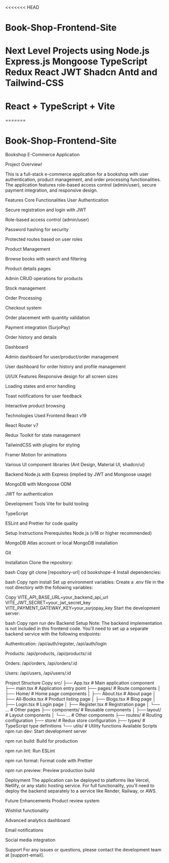 <<<<<<< HEAD

# Book-Shop-Frontend-Site

# Next Level Projects using Node.js Express.js Mongoose TypeScript Redux React JWT Shadcn Antd and Tailwind-CSS

# React + TypeScript + Vite

=======

# Book-Shop-Frontend-Site

Bookshop E-Commerce Application

Project Overview!

This is a full-stack e-commerce application for a bookshop with user authentication, product management, and order processing functionalities. The application features role-based access control (admin/user), secure payment integration, and responsive design.

Features
Core Functionalities
User Authentication

Secure registration and login with JWT

Role-based access control (admin/user)

Password hashing for security

Protected routes based on user roles

Product Management

Browse books with search and filtering

Product details pages

Admin CRUD operations for products

Stock management

Order Processing

Checkout system

Order placement with quantity validation

Payment integration (SurjoPay)

Order history and details

Dashboard

Admin dashboard for user/product/order management

User dashboard for order history and profile management

UI/UX Features
Responsive design for all screen sizes

Loading states and error handling

Toast notifications for user feedback

Interactive product browsing

Technologies Used
Frontend
React v19

React Router v7

Redux Toolkit for state management

TailwindCSS with plugins for styling

Framer Motion for animations

Various UI component libraries (Ant Design, Material UI, shadcn/ui)

Backend
Node.js with Express (implied by JWT and Mongoose usage)

MongoDB with Mongoose ODM

JWT for authentication

Development Tools
Vite for build tooling

TypeScript

ESLint and Prettier for code quality

Setup Instructions
Prerequisites
Node.js (v18 or higher recommended)

MongoDB Atlas account or local MongoDB installation

Git

Installation
Clone the repository:

bash
Copy
git clone [repository-url]
cd bookshope-4
Install dependencies:

bash
Copy
npm install
Set up environment variables:
Create a .env file in the root directory with the following variables:

Copy
VITE_API_BASE_URL=your_backend_api_url
VITE_JWT_SECRET=your_jwt_secret_key
VITE_PAYMENT_GATEWAY_KEY=your_surjopay_key
Start the development server:

bash
Copy
npm run dev
Backend Setup
Note: The backend implementation is not included in this frontend code. You'll need to set up a separate backend service with the following endpoints:

Authentication: /api/auth/register, /api/auth/login

Products: /api/products, /api/products/:id

Orders: /api/orders, /api/orders/:id

Users: /api/users, /api/users/:id

Project Structure
Copy
src/
├── App.tsx                # Main application component
├── main.tsx               # Application entry point
├── pages/                 # Route components
│   ├── Home/              # Home page components
│   ├── About.tsx          # About page
│   ├── All-Books.tsx      # Product listing page
│   ├── Blogs.tsx          # Blog page
│   ├── Login.tsx          # Login page
│   ├── Register.tsx       # Registration page
│   └── ...                # Other pages
├── components/            # Reusable components
│   ├── layout/            # Layout components
│   └── ...                # Other components
├── routes/                # Routing configuration
├── store/                 # Redux store configuration
├── types/                 # TypeScript type definitions
└── utils/                 # Utility functions
Available Scripts
npm run dev: Start development server

npm run build: Build for production

npm run lint: Run ESLint

npm run format: Format code with Prettier

npm run preview: Preview production build

Deployment
The application can be deployed to platforms like Vercel, Netlify, or any static hosting service. For full functionality, you'll need to deploy the backend separately to a service like Render, Railway, or AWS.

Future Enhancements
Product review system

Wishlist functionality

Advanced analytics dashboard

Email notifications

Social media integration

Support
For any issues or questions, please contact the development team at [support-email].
